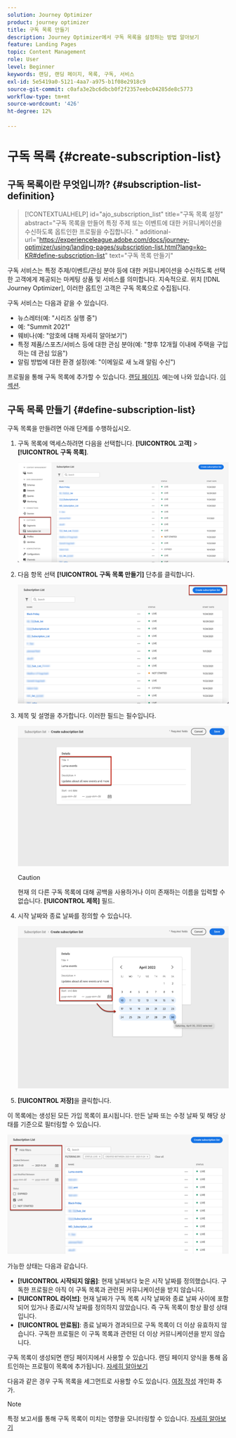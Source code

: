 ```yaml
---
solution: Journey Optimizer
product: journey optimizer
title: 구독 목록 만들기
description: Journey Optimizer에서 구독 목록을 설정하는 방법 알아보기
feature: Landing Pages
topic: Content Management
role: User
level: Beginner
keywords: 랜딩, 랜딩 페이지, 목록, 구독, 서비스
exl-id: 5e5419a0-5121-4aa7-a975-b1f08e2918c9
source-git-commit: c0afa3e2bc6dbcb0f2f2357eebc04285de8c5773
workflow-type: tm+mt
source-wordcount: '426'
ht-degree: 12%

---
```


# 구독 목록 {#create-subscription-list}

## 구독 목록이란 무엇입니까? {#subscription-list-definition}

>[!CONTEXTUALHELP]
>id="ajo_subscription_list"
>title="구독 목록 설정"
>abstract="구독 목록을 만들어 특정 주제 또는 이벤트에 대한 커뮤니케이션을 수신하도록 옵트인한 프로필을 수집합니다. "
>additional-url="https://experienceleague.adobe.com/docs/journey-optimizer/using/landing-pages/subscription-list.html?lang=ko-KR#define-subscription-list" text="구독 목록 만들기"

구독 서비스는 특정 주제/이벤트/관심 분야 등에 대한 커뮤니케이션을 수신하도록 선택한 고객에게 제공되는 마케팅 상품 및 서비스를 의미합니다. 지속적으로. 위치 [!DNL Journey Optimizer], 이러한 옵트인 고객은 구독 목록으로 수집됩니다.

구독 서비스는 다음과 같을 수 있습니다.

* 뉴스레터(예: &quot;시리즈 실행 중&quot;)
* 예: &quot;Summit 2021&quot;
* 웨비나(예: &quot;암호에 대해 자세히 알아보기&quot;)
* 특정 제품/스포츠/서비스 등에 대한 관심 분야(예: &quot;향후 12개월 이내에 주택을 구입하는 데 관심 있음&quot;)
* 알림 방법에 대한 환경 설정(예: &quot;이메일로 새 노래 알림 수신&quot;)

프로필을 통해 구독 목록에 추가할 수 있습니다. [랜딩 페이지](create-lp.md). 예는에 나와 있습니다. [이 섹션](lp-use-cases.md#subscription-to-a-service).

## 구독 목록 만들기 {#define-subscription-list}

구독 목록을 만들려면 아래 단계를 수행하십시오.

1. 구독 목록에 액세스하려면 다음을 선택합니다. **[!UICONTROL 고객]** > **[!UICONTROL 구독 목록]**.

   ![](assets/lp_subscription-lists.png)

1. 다음 항목 선택 **[!UICONTROL 구독 목록 만들기]** 단추를 클릭합니다.

   ![](assets/lp_create-subscription-list.png)

1. 제목 및 설명을 추가합니다. 이러한 필드는 필수입니다.

   ![](assets/lp_subscription-list-name.png)

   >[!CAUTION]
   >
   >현재 의 다른 구독 목록에 대해 공백을 사용하거나 이미 존재하는 이름을 입력할 수 없습니다. **[!UICONTROL 제목]** 필드.

1. 시작 날짜와 종료 날짜를 정의할 수 있습니다.

   ![](assets/lp_subscription-list-dates.png)

1. **[!UICONTROL 저장]**&#x200B;을 클릭합니다.

이 목록에는 생성된 모든 가입 목록이 표시됩니다. 만든 날짜 또는 수정 날짜 및 해당 상태를 기준으로 필터링할 수 있습니다.

![](assets/lp_subscription-filters.png)

가능한 상태는 다음과 같습니다.

* **[!UICONTROL 시작되지 않음]**: 현재 날짜보다 늦은 시작 날짜를 정의했습니다. 구독한 프로필은 아직 이 구독 목록과 관련된 커뮤니케이션을 받지 않습니다.
* **[!UICONTROL 라이브]**: 현재 날짜가 구독 목록 시작 날짜와 종료 날짜 사이에 포함되어 있거나 종료/시작 날짜를 정의하지 않았습니다. 즉 구독 목록이 항상 활성 상태입니다.
* **[!UICONTROL 만료됨]**: 종료 날짜가 경과되므로 구독 목록이 더 이상 유효하지 않습니다. 구독한 프로필은 이 구독 목록과 관련된 더 이상 커뮤니케이션을 받지 않습니다.

구독 목록이 생성되면 랜딩 페이지에서 사용할 수 있습니다. 랜딩 페이지 양식을 통해 옵트인하는 프로필이 목록에 추가됩니다. [자세히 알아보기](design-lp.md)

다음과 같은 경우 구독 목록을 세그먼트로 사용할 수도 있습니다. [여정 작성](../building-journeys/journey-gs.md#jo-build) 개인화 추가.

>[!NOTE]
>
>특정 보고서를 통해 구독 목록이 미치는 영향을 모니터링할 수 있습니다. [자세히 알아보기](../reports/subscription-report-live.md)
